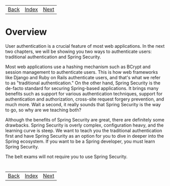 <table width="100%">
    <tr>
        <td><a href="./../004_Advance_Queries/006_Pagination.md">Back</a></td>
        <td><a href="../../Index.md">Index</a></td>
        <td><a href="./002_Setup.md">Next</a></td>
    </tr>
</table>

#

#   Overview
User authentication is a crucial feature of most web applications. In the next two chapters, we will be showing you two ways to authenticate users: traditional authentication and Spring Security.

Most web applications use a hashing mechanism such as BCrypt and session management to authenticate users. This is how web frameworks like Django and Ruby on Rails authenticate users, and that's what we refer to as "traditional authentication." On the other hand, Spring Security is the de-facto standard for securing Spring-based applications. It brings many benefits such as support for various authentication techniques, support for authentication and authorization, cross-site request forgery prevention, and much more. Wait a second, it really sounds that Spring Security is the way to go, so why are we teaching both?

Although the benefits of Spring Security are great, there are definitely some drawbacks. Spring Security is overly complex, configuration heavy, and the learning curve is steep. We want to teach you the traditional authentication first and have Spring Security as an option for you to dive in deeper into the Spring ecosystem. If you want to be a Spring developer, you must learn Spring Security.

The belt exams will not require you to use Spring Security.

#

[]()
<table width="100%">
    <tr>
        <td><a href="./../004_Advance_Queries/006_Pagination.md">Back</a></td>
        <td><a href="../../Index.md">Index</a></td>
        <td><a href="./002_Setup.md">Next</a></td>
    </tr>
</table>